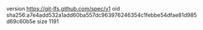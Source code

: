 version https://git-lfs.github.com/spec/v1
oid sha256:a7e4add532a1add60ba557dc963976246354c1febbe54dfae81d985d69c60b5e
size 1191
